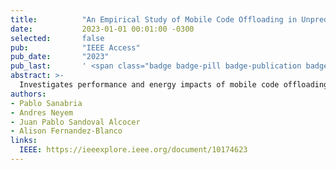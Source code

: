```yaml
---
title:          "An Empirical Study of Mobile Code Offloading in Unpredictable Environments"
date:           2023-01-01 00:01:00 -0300
selected:       false
pub:            "IEEE Access"
pub_date:       "2023"
pub_last:       ' <span class="badge badge-pill badge-publication badge-success">Q2</span>'
abstract: >-
  Investigates performance and energy impacts of mobile code offloading under unpredictable network conditions, using empirical experiments on Android applications.
authors:
- Pablo Sanabria
- Andres Neyem
- Juan Pablo Sandoval Alcocer
- Alison Fernandez-Blanco
links:
  IEEE: https://ieeexplore.ieee.org/document/10174623
---
```

